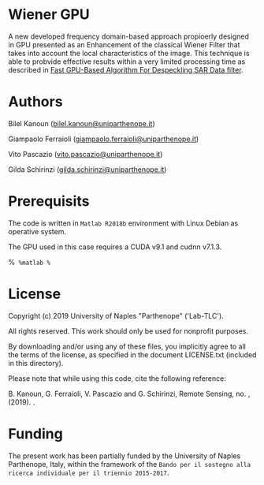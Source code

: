 # Wiener GPU
A new developed frequency domain-based approach propioerly designed in GPU presented as an Enhancement of the classical Wiener Filter that takes into account the local characteristics of the image. This technique is able to probvide effective results within a very limited processing time as described in [Fast GPU-Based Algorithm For Despeckling SAR Data filter](https://www.overleaf.com/project/5c29fd8f01cd4e564c7813d6). 

# Authors

Bilel Kanoun (bilel.kanoun@uniparthenope.it)

Giampaolo Ferraioli (giampaolo.ferraioli@uniparthenope.it)

Vito Pascazio (vito.pascazio@uniparthenope.it)

Gilda Schirinzi (gilda.schirinzi@uniparthenope.it)

# Prerequisits
The code is written in `Matlab R2018b` environment with Linux Debian as operative system. 

The GPU used in this case requires a CUDA v9.1 and cudnn v7.1.3.

%```
%matlab
%```

# License
Copyright (c) 2019 University of Naples "Parthenope" ('Lab-TLC').

All rights reserved. This work should only be used for nonprofit purposes.

By downloading and/or using any of these files, you implicitly agree to all the terms of the license, as specified in the document LICENSE.txt (included in this directory).

Please note that while using this code, cite the following reference:

B. Kanoun, G. Ferraioli, V. Pascazio and G. Schirinzi, Remote Sensing, no. ,(2019). .

# Funding
The present work has been partially funded by the University of Naples Parthenope, Italy, within the framework of the `Bando per il sostegno alla ricerca individuale per il triennio 2015-2017`.






